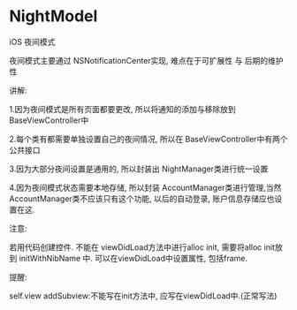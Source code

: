 # NightModel
iOS 夜间模式

夜间模式主要通过 NSNotificationCenter实现, 难点在于可扩展性 与 后期的维护性

讲解:

1.因为夜间模式是所有页面都要更改, 所以将通知的添加与移除放到 BaseViewController中

2.每个类有都需要单独设置自己的夜间情况, 所以在 BaseViewController中有两个公共接口

3.因为大部分夜间设置是通用的, 所以封装出 NightManager类进行统一设置

4.因为夜间模式状态需要本地存储, 所以封装 AccountManager类进行管理,当然 AccountManager类不应该只有这个功能, 以后的自动登录, 账户信息存储应也设置在这.



注意:

若用代码创建控件. 不能在 viewDidLoad方法中进行alloc init, 需要将alloc init放到  initWithNibName 中.  可以在viewDidLoad中设置属性, 包括frame.



提醒:

self.view addSubview:不能写在init方法中, 应写在viewDidLoad中.(正常写法)
